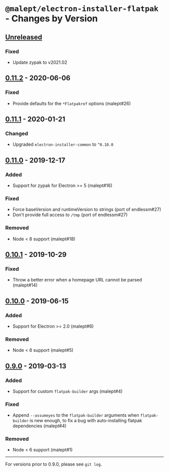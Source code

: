 # `@malept/electron-installer-flatpak` - Changes by Version

## [Unreleased]

[Unreleased]: https://github.com/malept/electron-installer-flatpak/compare/v0.11.2...master

### Fixed

* Update zypak to v2021.02

## [0.11.2] - 2020-06-06

[0.11.2]: https://github.com/malept/electron-installer-flatpak/compare/v0.11.1...v0.11.2

### Fixed

* Provide defaults for the `*Flatpakref` options (malept#26)

## [0.11.1] - 2020-01-21

[0.11.1]: https://github.com/malept/electron-installer-flatpak/compare/v0.11.0...v0.11.1

### Changed

* Upgraded `electron-installer-common` to `^0.10.0`

## [0.11.0] - 2019-12-17

[0.11.0]: https://github.com/malept/electron-installer-flatpak/compare/v0.10.1...v0.11.0

### Added

* Support for zypak for Electron >= 5 (malept#16)

### Fixed

* Force baseVersion and runtimeVersion to strings (port of endlessm#27)
* Don't provide full access to `/tmp` (port of endlessm#27)

### Removed

* Node &lt; 8 support (malept#18)

## [0.10.1] - 2019-10-29

[0.10.1]: https://github.com/malept/electron-installer-flatpak/compare/v0.10.0...v0.10.1

### Fixed

* Throw a better error when a homepage URL cannot be parsed (malept#14)

## [0.10.0] - 2019-06-15

[0.10.0]: https://github.com/malept/electron-installer-flatpak/compare/v0.9.0...v0.10.0

### Added

* Support for Electron >= 2.0 (malept#6)

### Removed

* Node &lt; 8 support (malept#5)

## [0.9.0] - 2019-03-13

[0.9.0]: https://github.com/malept/electron-installer-flatpak/compare/v0.8.0...v0.9.0

### Added

* Support for custom `flatpak-builder` args (malept#4)

### Fixed

* Append `--assumeyes` to the `flatpak-builder` arguments when `flatpak-builder` is new enough, to
  fix a bug with auto-installing flatpak dependencies (malept#4)

### Removed

* Node &lt; 6 support (malept#1)

----

For versions prior to 0.9.0, please see `git log`.
